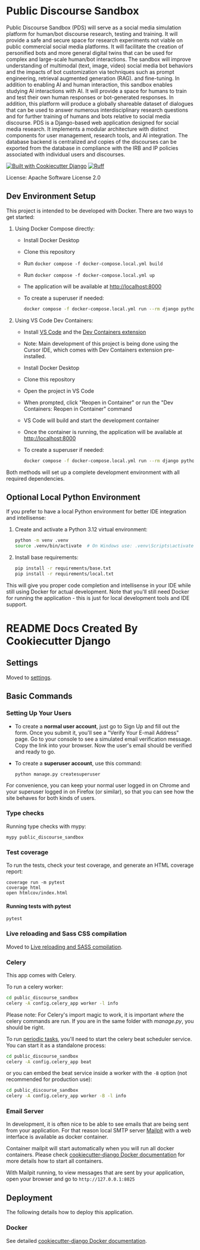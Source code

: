 # Public Discourse Sandbox

Public Discourse Sandbox (PDS) will serve as a social media simulation platform for human/bot discourse research, testing and training. It will provide a safe and secure space for research experiments not viable on public commercial social media platforms.  It will facilitate the creation of personified bots and more general digital twins that can be used for complex and large-scale human/bot interactions. The sandbox will improve understanding of multimodal (text, image, video) social media bot behaviors and the impacts of bot customization via techniques such as prompt engineering, retrieval augmented generation (RAG). and fine-tuning. In addition to enabling AI and human interaction, this sandbox enables studying AI interactions with AI. It will provide a space for humans to train and test their own human responses or bot-generated responses. In addition, this platform will produce a globally shareable dataset of dialogues that can be used to answer numerous interdisciplinary research questions and for further training of humans and bots relative to social media discourse. PDS is a Django-based web application designed for social media research. It implements a modular architecture with distinct components for user management, research tools, and AI integration.  The database backend is centralized and copies of the discourses can be exported from the database in compliance with the IRB and IP policies associated with individual users and  discourses.

[![Built with Cookiecutter Django](https://img.shields.io/badge/built%20with-Cookiecutter%20Django-ff69b4.svg?logo=cookiecutter)](https://github.com/cookiecutter/cookiecutter-django/)
[![Ruff](https://img.shields.io/endpoint?url=https://raw.githubusercontent.com/astral-sh/ruff/main/assets/badge/v2.json)](https://github.com/astral-sh/ruff)

License: Apache Software License 2.0

## Dev Environment Setup

This project is intended to be developed with Docker. There are two ways to get started:

1. Using Docker Compose directly:
   - Install Docker Desktop
   - Clone this repository
   - Run `docker compose -f docker-compose.local.yml build`
   - Run `docker compose -f docker-compose.local.yml up`
   - The application will be available at <http://localhost:8000>
   - To create a superuser if needed:

     ```bash
     docker compose -f docker-compose.local.yml run --rm django python manage.py createsuperuser
     ```

2. Using VS Code Dev Containers:
   - Install [VS Code](https://code.visualstudio.com/) and the [Dev Containers extension](https://marketplace.visualstudio.com/items?itemName=ms-vscode-remote.remote-containers)
   - Note: Main development of this project is being done using the Cursor IDE, which comes with Dev Containers extension pre-installed.
   - Install Docker Desktop
   - Clone this repository
   - Open the project in VS Code
   - When prompted, click "Reopen in Container" or run the "Dev Containers: Reopen in Container" command
   - VS Code will build and start the development container
   - Once the container is running, the application will be available at <http://localhost:8000>
   - To create a superuser if needed:

     ```bash
     docker compose -f docker-compose.local.yml run --rm django python manage.py createsuperuser
     ```

Both methods will set up a complete development environment with all required dependencies.

## Optional Local Python Environment

If you prefer to have a local Python environment for better IDE integration and intellisense:

1. Create and activate a Python 3.12 virtual environment:

   ```bash
   python -m venv .venv
   source .venv/bin/activate  # On Windows use: .venv\Scripts\activate
   ```

2. Install base requirements:

   ```bash
   pip install -r requirements/base.txt
   pip install -r requirements/local.txt
   ```

This will give you proper code completion and intellisense in your IDE while still using Docker for actual development. Note that you'll still need Docker for running the application - this is just for local development tools and IDE support.

# README Docs Created By Cookiecutter Django

## Settings

Moved to [settings](https://cookiecutter-django.readthedocs.io/en/latest/1-getting-started/settings.html).

## Basic Commands

### Setting Up Your Users

- To create a **normal user account**, just go to Sign Up and fill out the form. Once you submit it, you'll see a "Verify Your E-mail Address" page. Go to your console to see a simulated email verification message. Copy the link into your browser. Now the user's email should be verified and ready to go.

- To create a **superuser account**, use this command:

      python manage.py createsuperuser

For convenience, you can keep your normal user logged in on Chrome and your superuser logged in on Firefox (or similar), so that you can see how the site behaves for both kinds of users.

### Type checks

Running type checks with mypy:

    mypy public_discourse_sandbox

### Test coverage

To run the tests, check your test coverage, and generate an HTML coverage report:

    coverage run -m pytest
    coverage html
    open htmlcov/index.html

#### Running tests with pytest

    pytest

### Live reloading and Sass CSS compilation

Moved to [Live reloading and SASS compilation](https://cookiecutter-django.readthedocs.io/en/latest/2-local-development/developing-locally.html#using-webpack-or-gulp).

### Celery

This app comes with Celery.

To run a celery worker:

```bash
cd public_discourse_sandbox
celery -A config.celery_app worker -l info
```

Please note: For Celery's import magic to work, it is important _where_ the celery commands are run. If you are in the same folder with _manage.py_, you should be right.

To run [periodic tasks](https://docs.celeryq.dev/en/stable/userguide/periodic-tasks.html), you'll need to start the celery beat scheduler service. You can start it as a standalone process:

```bash
cd public_discourse_sandbox
celery -A config.celery_app beat
```

or you can embed the beat service inside a worker with the `-B` option (not recommended for production use):

```bash
cd public_discourse_sandbox
celery -A config.celery_app worker -B -l info
```

### Email Server

In development, it is often nice to be able to see emails that are being sent from your application. For that reason local SMTP server [Mailpit](https://github.com/axllent/mailpit) with a web interface is available as docker container.

Container mailpit will start automatically when you will run all docker containers.
Please check [cookiecutter-django Docker documentation](https://cookiecutter-django.readthedocs.io/en/latest/2-local-development/developing-locally-docker.html) for more details how to start all containers.

With Mailpit running, to view messages that are sent by your application, open your browser and go to `http://127.0.0.1:8025`

## Deployment

The following details how to deploy this application.

### Docker

See detailed [cookiecutter-django Docker documentation](https://cookiecutter-django.readthedocs.io/en/latest/3-deployment/deployment-with-docker.html).
